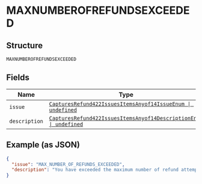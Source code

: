 
# MAXNUMBEROFREFUNDSEXCEEDED

## Structure

`MAXNUMBEROFREFUNDSEXCEEDED`

## Fields

| Name | Type | Tags | Description |
|  --- | --- | --- | --- |
| `issue` | [`CapturesRefund422IssuesItemsAnyof14IssueEnum \| undefined`](../../doc/models/captures-refund-422-issues-items-anyof-14-issue-enum.md) | Optional | - |
| `description` | [`CapturesRefund422IssuesItemsAnyof14DescriptionEnum \| undefined`](../../doc/models/captures-refund-422-issues-items-anyof-14-description-enum.md) | Optional | - |

## Example (as JSON)

```json
{
  "issue": "MAX_NUMBER_OF_REFUNDS_EXCEEDED",
  "description": "You have exceeded the maximum number of refund attempts for this capture."
}
```

